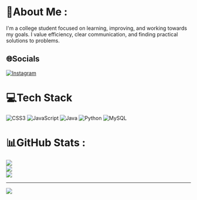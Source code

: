 # 💫About Me :
I'm a college student focused on learning, improving, and working towards my goals. I value efficiency, clear communication, and finding practical solutions to problems.

## 🌐Socials
[![Instagram](https://img.shields.io/badge/Instagram-%23E4405F.svg?logo=Instagram&logoColor=white)](https://instagram.com/n.lp) 

# 💻Tech Stack
![CSS3](https://img.shields.io/badge/css3-%231572B6.svg?style=for-the-badge&logo=css3&logoColor=white) ![JavaScript](https://img.shields.io/badge/javascript-%23323330.svg?style=for-the-badge&logo=javascript&logoColor=%23F7DF1E) ![Java](https://img.shields.io/badge/java-%23ED8B00.svg?style=for-the-badge&logo=java&logoColor=white) ![Python](https://img.shields.io/badge/python-3670A0?style=for-the-badge&logo=python&logoColor=ffdd54) ![MySQL](https://img.shields.io/badge/mysql-%2300f.svg?style=for-the-badge&logo=mysql&logoColor=white)
# 📊GitHub Stats :
![](https://github-readme-stats.vercel.app/api?username=nelp-js&theme=dark&hide_border=false&include_all_commits=false&count_private=false)<br/>
![](https://github-readme-streak-stats.herokuapp.com/?user=nelp-js&theme=dark&hide_border=false)<br/>
![](https://github-readme-stats.vercel.app/api/top-langs/?username=nelp-js&theme=dark&hide_border=false&include_all_commits=false&count_private=false&layout=compact)

---
[![](https://visitcount.itsvg.in/api?id=nelp-js&icon=0&color=0)](https://visitcount.itsvg.in)
